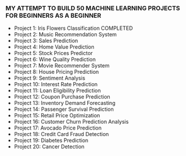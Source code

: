 ### MY ATTEMPT TO BUILD 50 MACHINE LEARNING PROJECTS FOR BEGINNERS AS A BEGINNER

- Project 1: Iris Flowers Classification COMPLETED
- Project 2: Music Recommendation System
- Project 3: Sales Prediction 
- Project 4: Home Value Prediction 
- Project 5: Stock Prices Predictor  
- Project 6: Wine Quality Prediction 
- Project 7: Movie Recommender System 
- Project 8: House Pricing Prediction
- Project 9:  Sentiment Analysis 
- Project 10: Interest Rate Prediction 
- Project 11:  Loan Eligibility Prediction 
- Project 12:  Coupon Purchase Prediction
- Project 13:  Inventory Demand Forecasting
- Project 14:  Passenger Survival Prediction
- Project 15:  Retail Price Optimization 
- Project 16:  Customer Churn Prediction Analysis
- Project 17:  Avocado Price Prediction
- Project 18:  Credit Card Fraud Detection
- Project 19:  Diabetes Prediction
- Project 20:  Cancer Detection